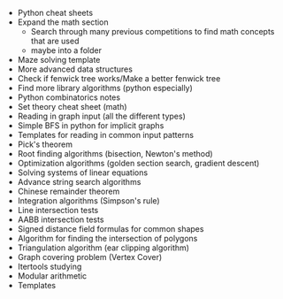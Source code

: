 - Python cheat sheets
- Expand the math section
	- Search through many previous competitions to find math concepts that are used
	- maybe into a folder
- Maze solving template
- More advanced data structures
- Check if fenwick tree works/Make a better fenwick tree
- Find more library algorithms (python especially)
- Python combinatorics notes
- Set theory cheat sheet (math)
- Reading in graph input (all the different types)
- Simple BFS in python for implicit graphs
- Templates for reading in common input patterns
- Pick's theorem
- Root finding algorithms (bisection, Newton's method)
- Optimization algorithms (golden section search, gradient descent)
- Solving systems of linear equations
- Advance string search algorithms
- Chinese remainder theorem
- Integration algorithms (Simpson's rule)
- Line intersection tests
- AABB intersection tests
- Signed distance field formulas for common shapes
- Algorithm for finding the intersection of polygons
- Triangulation algorithm (ear clipping algorithm)
- Graph covering problem (Vertex Cover)
- Itertools studying
- Modular arithmetic
- Templates
